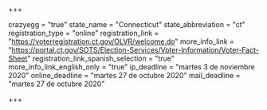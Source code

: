 +++

crazyegg = "true"
state_name = "Connecticut"
state_abbreviation = "ct"
registration_type = "online"
registration_link = "https://voterregistration.ct.gov/OLVR/welcome.do"
more_info_link = "https://portal.ct.gov/SOTS/Election-Services/Voter-Information/Voter-Fact-Sheet"
registration_link_spanish_selection = "true"
more_info_link_english_only = "true"
ip_deadline = "martes 3 de noviembre 2020"
online_deadline = "martes 27 de octubre 2020"
mail_deadline = "martes 27 de octubre 2020"

+++